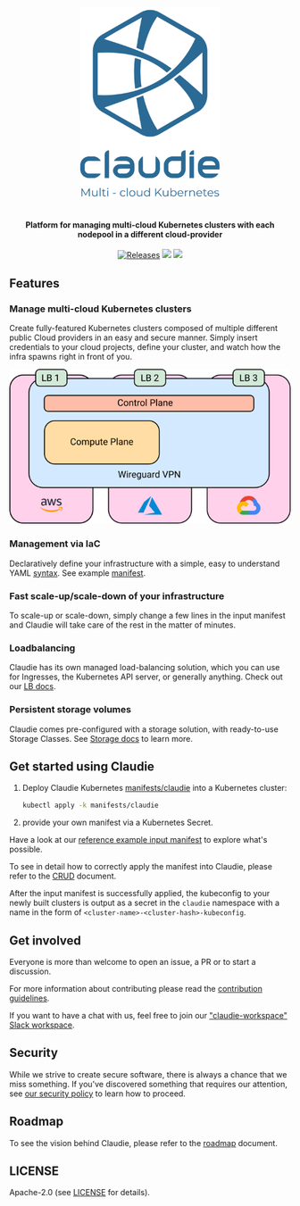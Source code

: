 <h4 align="center">
  <img src="https://raw.githubusercontent.com/berops/claudie/17480b6cb809fe795d454588af18355c7543f37e/docs/logo%20claudie_blue_no_BG.svg" width="250px"/><br/>
  <br/><br/>
  Platform for managing multi-cloud Kubernetes clusters with each nodepool in a different cloud-provider
</h4>

<p align="center">
  <a href="https://github.com/berops/claudie/releases/"><img alt="Releases" src="https://img.shields.io/github/release-date/berops/claudie?label=latest%20release" /></a>
  <a href="https://goreportcard.com/report/github.com/Berops/claudie"><img src="https://goreportcard.com/badge/github.com/Berops/claudie"></a>
  <a href="https://opensource.org/licenses/Apache-2.0"><img src="https://img.shields.io/badge/License-Apache_2.0-blue.svg"></a>
</p>

## Features

### Manage multi-cloud Kubernetes clusters

Create fully-featured Kubernetes clusters composed of multiple different public Cloud providers in an easy and secure manner.
Simply insert credentials to your cloud projects, define your cluster, and watch how the infra spawns right in front of you.

![Infra Diagram](docs/infra-diagram.png)

### Management via IaC

Declaratively define your infrastructure with a simple, easy to understand YAML [syntax](./docs/input-manifest/input-manifest.md).
See example [manifest](./docs/input-manifest/example.yaml).

### Fast scale-up/scale-down of your infrastructure

To scale-up or scale-down, simply change a few lines in the input manifest and Claudie will take care of the rest in the matter of minutes.

### Loadbalancing

Claudie has its own managed load-balancing solution, which you can use for Ingresses, the Kubernetes API server, or generally anything. Check out our [LB docs](https://github.com/Berops/claudie/tree/master/docs/loadbalancing).

### Persistent storage volumes

Claudie comes pre-configured with a storage solution, with ready-to-use Storage Classes. See [Storage docs](https://github.com/Berops/claudie/tree/master/docs/storage) to learn more.

## Get started using Claudie

1. Deploy Claudie Kubernetes [manifests/claudie](https://github.com/Berops/claudie/tree/master/manifests/claudie) into a Kubernetes cluster:

   ```sh
   kubectl apply -k manifests/claudie
   ```

2. provide your own manifest via a Kubernetes Secret.

Have a look at our [reference example input manifest](https://github.com/Berops/claudie/blob/master/docs/input-manifest/example.yaml) to explore what's possible.

To see in detail how to correctly apply the manifest into Claudie, please refer to the [CRUD](./docs/crud/crud.md) document.

After the input manifest is successfully applied, the kubeconfig to your newly
built clusters is output as a secret in the `claudie` namespace with a name in
the form of `<cluster-name>-<cluster-hash>-kubeconfig`.

## Get involved

<!-- Contributor guidelines -->
Everyone is more than welcome to open an issue, a PR or to start a discussion.

For more information about contributing please read the [contribution guidelines](./docs/contributing/contributing.md).

If you want to have a chat with us, feel free to join our ["claudie-workspace" Slack workspace](https://join.slack.com/t/claudie-workspace/shared_invite/zt-1imfso8r4-xwrpZjL9kt61FT1LjvWD5w).

## Security

While we strive to create secure software, there is always a chance that we
miss something.
If you've discovered something that requires our attention, see [our security
policy](SECURITY.md) to learn how to proceed.

## Roadmap
<!-- Add a roadmap for claudie so users know which features are being worked on and which will in future -->
To see the vision behind Claudie, please refer to the [roadmap](./docs/roadmap/roadmap.md) document.

## LICENSE

Apache-2.0 (see [LICENSE](LICENSE) for details).
